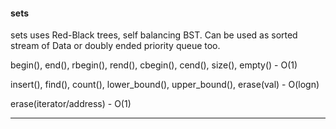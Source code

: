 #### sets

sets uses Red-Black trees, self balancing BST. Can be used as sorted stream of Data or doubly ended priority queue too.


begin(), end(), rbegin(), rend(), cbegin(), cend(), size(), empty() - O(1)

insert(), find(), count(), lower_bound(), upper_bound(), erase(val) - O(logn)

erase(iterator/address) - O(1)


***

